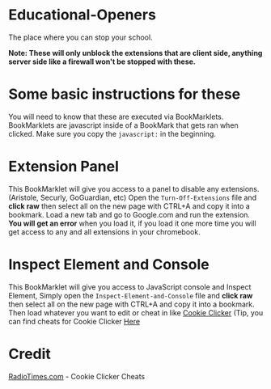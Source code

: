 # Educational-Openers

The place where you can stop your school.

**Note: These will only unblock the extensions that are client side, anything server side like a firewall won't be stopped with these.**


# Some basic instructions for these
You will need to know that these are executed via BookMarklets. BookMarklets are javascript inside of a BookMark that gets ran when clicked.
Make sure you copy the `javascript:` in the beginning.


# Extension Panel
This BookMarklet will give you access to a panel to disable any extensions. (Aristole, Securly, GoGuardian, etc)
Open the `Turn-Off-Extensions` file and **click raw** then select all on the new page with CTRL+A and copy it into a bookmark.
Load a new tab and go to Google.com and run the extension. **You will get an error** when you load it, if you load it one more time you will get access to any and all extensions in your chromebook.


# Inspect Element and Console
This BookMarklet will give you access to JavaScript console and Inspect Element, Simply open the `Inspect-Element-and-Console` file and **click raw** then select all on the new page with CTRL+A and copy it into a bookmark. Then load whatever you want to edit or cheat in like [Cookie Clicker](https://orteil.dashnet.org/cookieclicker/) (Tip, you can find cheats for Cookie Clicker [Here](https://www.radiotimes.com/technology/gaming/cookie-clicker-cheats/)


# Credit

[RadioTimes.com](https://radiotimes.com) - Cookie Clicker Cheats


